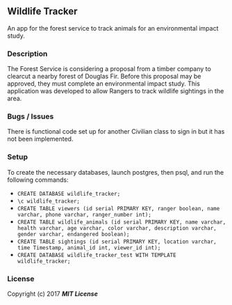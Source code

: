 ## Wildlife Tracker

An app for the forest service to track animals for an environmental impact study.

### Description

The Forest Service is considering a proposal from a timber company to clearcut a nearby forest of Douglas Fir. Before this proposal may be approved, they must complete an environmental impact study. This application was developed to allow Rangers to track wildlife sightings in the area.

### Bugs / Issues

There is functional code set up for another Civilian class to sign in but it has not been implemented.

### Setup

To create the necessary databases, launch postgres, then psql, and run the following commands:

* `CREATE DATABASE wildlife_tracker;`
* `\c wildlife_tracker;`
* `CREATE TABLE viewers (id serial PRIMARY KEY, ranger boolean, name varchar, phone varchar, ranger_number int);`
* `CREATE TABLE wildlife_animals (id serial PRIMARY KEY, name varchar, health varchar, age varchar, color varchar, description varchar, gender varchar, endangered boolean);`
* `CREATE TABLE sightings (id serial PRIMARY KEY, location varchar, time Timestamp, animal_id int, viewer_id int);`
* `CREATE DATABASE wildlife_tracker_test WITH TEMPLATE wildlife_tracker;`

### License

Copyright (c) 2017 **_MIT License_**
